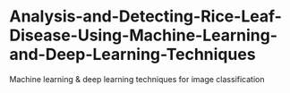 # Analysis-and-Detecting-Rice-Leaf-Disease-Using-Machine-Learning-and-Deep-Learning-Techniques
Machine learning &amp; deep learning techniques for image classification

